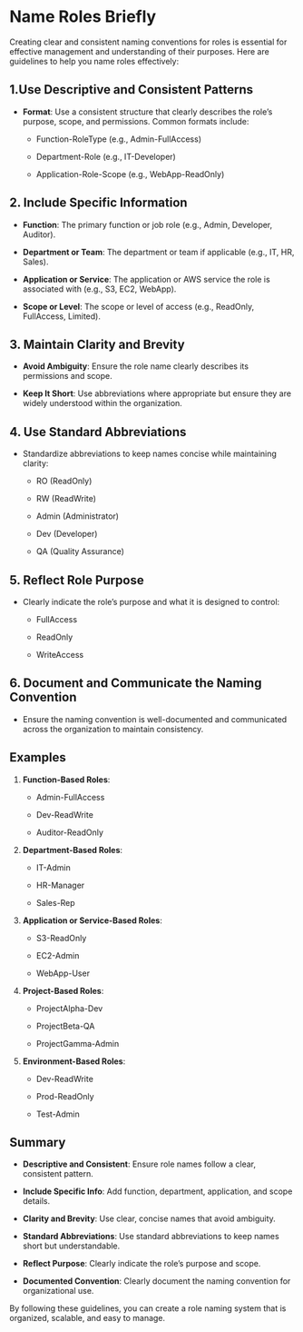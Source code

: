 <h1>Name Roles Briefly</h1>

Creating clear and consistent naming conventions for roles is essential for effective management and understanding of their purposes. Here are guidelines to help you name roles effectively:

<h2>1.Use Descriptive and Consistent Patterns</h2>

   - **Format**: Use a consistent structure that clearly describes the role’s purpose, scope, and permissions. Common formats include:
     
     - Function-RoleType (e.g., Admin-FullAccess)
       
     - Department-Role (e.g., IT-Developer)
       
     - Application-Role-Scope (e.g., WebApp-ReadOnly)
       

<h2>2. Include Specific Information</h2>

   - **Function**: The primary function or job role (e.g., Admin, Developer, Auditor).
     
   - **Department or Team**: The department or team if applicable (e.g., IT, HR, Sales).
     
   - **Application or Service**: The application or AWS service the role is associated with (e.g., S3, EC2, WebApp).
     
   - **Scope or Level**: The scope or level of access (e.g., ReadOnly, FullAccess, Limited).
     

<h2>3. Maintain Clarity and Brevity</h2>

   - **Avoid Ambiguity**: Ensure the role name clearly describes its permissions and scope.
     
   - **Keep It Short**: Use abbreviations where appropriate but ensure they are widely understood within the organization.
     

<h2>4. Use Standard Abbreviations</h2>

   - Standardize abbreviations to keep names concise while maintaining clarity:
     
     - RO (ReadOnly)
       
     - RW (ReadWrite)
       
     - Admin (Administrator)
       
     - Dev (Developer)
       
     - QA (Quality Assurance)
       

<h2>5. Reflect Role Purpose</h2>


   - Clearly indicate the role’s purpose and what it is designed to control:
     
     - FullAccess
       
     - ReadOnly
       
     - WriteAccess
       

<h2>6. Document and Communicate the Naming Convention</h2>

   - Ensure the naming convention is well-documented and communicated across the organization to maintain consistency.

<h2>Examples</h2>

1. **Function-Based Roles**:
   
   - Admin-FullAccess
     
   - Dev-ReadWrite
     
   - Auditor-ReadOnly
     

2. **Department-Based Roles**:
   
   - IT-Admin
     
   - HR-Manager
     
   - Sales-Rep
     

3. **Application or Service-Based Roles**:

   - S3-ReadOnly
     
   - EC2-Admin
     
   - WebApp-User
     

4. **Project-Based Roles**:
   
   - ProjectAlpha-Dev
     
   - ProjectBeta-QA
     
   - ProjectGamma-Admin
     

5. **Environment-Based Roles**:
    
   - Dev-ReadWrite
     
   - Prod-ReadOnly
     
   - Test-Admin
     

<h2>Summary</h2>

- **Descriptive and Consistent**: Ensure role names follow a clear, consistent pattern.
  
- **Include Specific Info**: Add function, department, application, and scope details.
  
- **Clarity and Brevity**: Use clear, concise names that avoid ambiguity.
  
- **Standard Abbreviations**: Use standard abbreviations to keep names short but understandable.
  
- **Reflect Purpose**: Clearly indicate the role’s purpose and scope.
  
- **Documented Convention**: Clearly document the naming convention for organizational use.
  

By following these guidelines, you can create a role naming system that is organized, scalable, and easy to manage.
